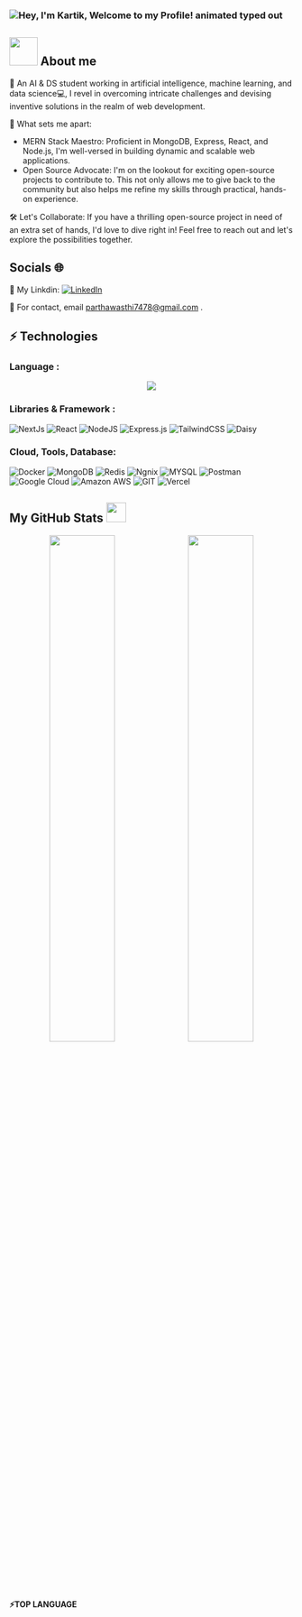 ### <img src="https://readme-typing-svg.demolab.com?font=Operator+Mono&size=37&duration=2800&pause=2000&color=FAFAFA&center=true&vCenter=true&width=940&height=50&lines=Hey%2C+I'm+Parth+Welcome+to+my+Github+Profile!" align="middle" alt="Hey, I'm Kartik, Welcome to my Profile! animated typed out">

 ## <picture><img src = "https://github.com/7oSkaaa/7oSkaaa/blob/main/Images/about_me.gif?raw=true" width = 50px></picture> About me

👋 An AI & DS student working in artificial intelligence, machine learning, and data science💻, I revel in overcoming intricate challenges and devising inventive solutions in the realm of web development.

🔧 What sets me apart:

- MERN Stack Maestro: Proficient in MongoDB, Express, React, and Node.js, I'm well-versed in building dynamic and scalable web applications.
- Open Source Advocate: I'm on the lookout for exciting open-source projects to contribute to. This not only allows me to give back to the community but also helps me refine my skills through practical, hands-on experience.

🛠️ Let's Collaborate:
If you have a thrilling open-source project in need of an extra set of hands, I'd love to dive right in! Feel free to reach out and let's explore the possibilities together.

## Socials 🌐

🔗 My Linkdin: [![LinkedIn](https://img.shields.io/badge/LinkedIn-%230077B5.svg?logo=linkedin&logoColor=white)](https://www.linkedin.com/in/kartik-vashishtha-579849322/) 


📩 For contact, email parthawasthi7478@gmail.com .



## ⚡ Technologies

### Language :

<p align="center">
  <a href="https://skillicons.dev">
    <img src="https://skillicons.dev/icons?i=java,javascript,typescript,html,css,c,go" />
  </a>
</p>


<!---
![C](https://img.shields.io/badge/c-%2300599C.svg?style=flat&logo=c&logoColor=white)  
![Java](https://img.shields.io/badge/java-%23ED8B00.svg?style=flat&logo=openjdk&logoColor=white) 
![Python](https://img.shields.io/badge/-Python-black?style=flat-square&logo=Python)
![JavaScript](https://img.shields.io/badge/-JavaScript-black?style=flat-square&logo=javascript) 
![TypeScript](https://img.shields.io/badge/typescript-%23007ACC.svg?style=flat&logo=typescript&logoColor=white)  
![Go](https://img.shields.io/badge/go-%2300ADD8.svg?style=flat&logo=go&logoColor=white) 
![HTML5](https://img.shields.io/badge/-HTML5-E34F26?style=flat-square&logo=html5&logoColor=white) 
![CSS3](https://img.shields.io/badge/-CSS3-1572B6?style=flat-square&logo=css3) 

--->

### Libraries & Framework :

![NextJs](https://img.shields.io/badge/next%20js-000000?style=for-the-badge&logo=nextdotjs&logoColor=white)
![React](https://img.shields.io/badge/React-20232A?style=for-the-badge&logo=react&logoColor=61DAFB) 
![NodeJS](https://img.shields.io/badge/Node%20js-339933?style=for-the-badge&logo=nodedotjs&logoColor=white)
![Express.js](https://img.shields.io/badge/Express%20js-000000?style=for-the-badge&logo=express&logoColor=white) 
![TailwindCSS](https://img.shields.io/badge/Tailwind_CSS-38B2AC?style=for-the-badge&logo=tailwind-css&logoColor=white)
![Daisy](https://img.shields.io/badge/daisyUI-1ad1a5?style=for-the-badge&logo=daisyui&logoColor=white)

### Cloud, Tools, Database:
![Docker](https://img.shields.io/badge/Docker-2CA5E0?style=for-the-badge&logo=docker&logoColor=white)
![MongoDB](https://img.shields.io/badge/MongoDB-4EA94B?style=for-the-badge&logo=mongodb&logoColor=white)
![Redis](https://img.shields.io/badge/redis-%23DD0031.svg?&style=for-the-badge&logo=redis&logoColor=white)
![Ngnix](https://img.shields.io/badge/Nginx-009639?style=for-the-badge&logo=nginx&logoColor=white)
![MYSQL](https://img.shields.io/badge/MySQL-005C84?style=for-the-badge&logo=mysql&logoColor=white)
![Postman](https://img.shields.io/badge/Postman-FF6C37?style=for-the-badge&logo=Postman&logoColor=white)
![Google Cloud](https://img.shields.io/badge/Google_Cloud-4285F4?style=for-the-badge&logo=google-cloud&logoColor=white)
![Amazon AWS](https://img.shields.io/badge/Amazon_AWS-FF9900?style=for-the-badge&logo=amazonaws&logoColor=white)
![GIT](https://img.shields.io/badge/GIT-E44C30?style=for-the-badge&logo=git&logoColor=white)
![Vercel](https://img.shields.io/badge/Vercel-000000?style=for-the-badge&logo=vercel&logoColor=white)

<!---

![Google Cloud](https://img.shields.io/badge/GoogleCloud-%234285F4.svg?style=flat&logo=google-cloud&logoColor=white)   ![Amazon AWS](https://img.shields.io/badge/Amazon%20AWS-232F3E?style=flat-square&logo=amazon-aws)   ![GIT](https://img.shields.io/badge/Git-fc6d26?style=flat&logo=git&logoColor=white)  <a href="#"><img alt="Vercel" src="https://img.shields.io/badge/Vercel%20-%23000000.svg?logo=vercel&logoColor=white"></a>   ![Docker](https://img.shields.io/badge/docker-%230db7ed.svg?style=flat&logo=docker&logoColor=white)   ![ElasticSearch](https://img.shields.io/badge/-ElasticSearch-005571?style=flat&logo=elasticsearch)   ![Kubernetes](https://img.shields.io/badge/kubernetes-%23326ce5.svg?style=flat&logo=kubernetes&logoColor=white)   ![Nodemon](https://img.shields.io/badge/NODEMON-%23323330.svg?style=flat&logo=nodemon&logoColor=%BBDEAD)   ![NPM](https://img.shields.io/badge/NPM-%23CB3837.svg?style=flat&logo=npm&logoColor=white)   ![Postman](https://img.shields.io/badge/Postman-FF6C37?style=flat&logo=postman&logoColor=white)   ![Nginx](https://img.shields.io/badge/nginx-%23009639.svg?style=flat&logo=nginx&logoColor=white)   
--->



 ##  My GitHub Stats <img src = "https://i.pinimg.com/originals/65/c4/f4/65c4f452571be1261e9c623f7da488ac.gif" width = 35px> 

<p align="center">
	
  <img width="48%" src="https://github-readme-stats.vercel.app/api?username=NotHumanFF&show_icons=true&theme=tokyonight" />
  <img width="48%" src="https://github-readme-streak-stats.herokuapp.com/?user=NotHumanFF&theme=tokyonight"/>

<b>:zap:TOP LANGUAGE </b>
</p>


<!-- Proudly created with GPRM ( https://gprm.itsvg.in ) -->
<!---
NotHumanFF/NotHumanFF is a ✨ special ✨ repository because its `README.md` (this file) appears on your GitHub profile.
You can click the Preview link to take a look at your changes.
--->

